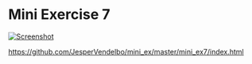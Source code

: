 # Mini Exercise 7
[![Screenshot](https://raw.githubusercontent.com/jduust/mini-ex/master/mini_ex4/screenshot.PNG)](https://rawgit.com/jduust/mini-ex/master/mini_ex7/index.html)

https://github.com/JesperVendelbo/mini_ex/master/mini_ex7/index.html
